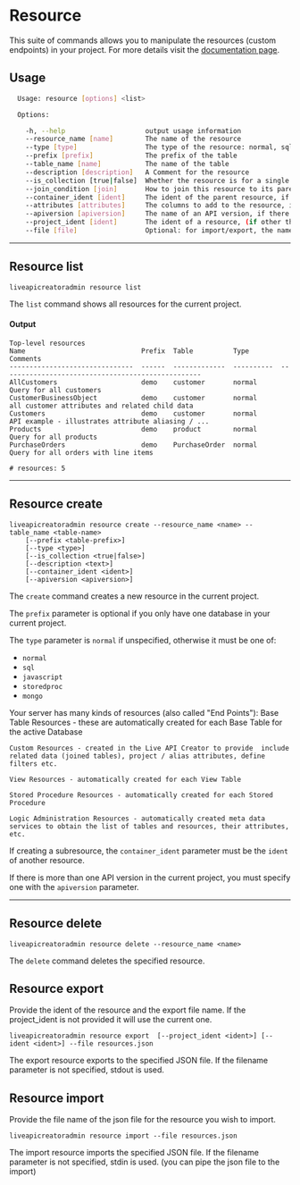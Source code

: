 # Resource

This suite of commands allows you to manipulate the resources (custom endpoints) in your project. For more details visit the [documentation page](http://ca-doc.espressologic.com/docs/logic-designer/rest-resources).

## Usage
```sh
  Usage: resource [options] <list>

  Options:

    -h, --help                    output usage information
    --resource_name [name]        The name of the resource
    --type [type]                 The type of the resource: normal, sql, javascript, storedproc, mongo
    --prefix [prefix]             The prefix of the table
    --table_name [name]           The name of the table
    --description [description]   A Comment for the resource
    --is_collection [true|false]  Whether the resource is for a single value or more than one [true|false]
    --join_condition [join]       How to join this resource to its parent resource
    --container_ident [ident]     The ident of the parent resource, if any
    --attributes [attributes]     The columns to add to the resource, in the form {colname: alias, colname:alias}, all if not specified
    --apiversion [apiversion]     The name of an API version, if there is more than one
    --project_ident [ident]       The ident of a resource, (if other than the current project)
    --file [file]                 Optional: for import/export, the name of a file to read from/save to, if unspecified, use stdin/stdout

```

***
## Resource list
    liveapicreatoradmin resource list

The `list` command shows all resources for the current project.

#### Output
	Top-level resources
	Name                             Prefix  Table          Type        Comments
	-------------------------------  ------  -------------  ----------  --------------------------------------------------
	AllCustomers                     demo    customer       normal      Query for all customers
	CustomerBusinessObject           demo    customer       normal      all customer attributes and related child data
	Customers                        demo    customer       normal      API example - illustrates attribute aliasing / ...
	Products                         demo    product        normal      Query for all products
	PurchaseOrders                   demo    PurchaseOrder  normal      Query for all orders with line items
	
	# resources: 5

***
## Resource create
    liveapicreatoradmin resource create --resource_name <name> --table_name <table-name>
    	[--prefix <table-prefix>] 
    	[--type <type>] 
    	[--is_collection <true|false>]
    	[--description <text>] 
    	[--container_ident <ident>] 
    	[--apiversion <apiversion>]

The `create` command creates a new resource in the current project.

The `prefix` parameter is optional if you only have one database in your current project.

The `type` parameter is `normal` if unspecified, otherwise it must be one of:

* `normal`
* `sql`
* `javascript`
* `storedproc`
* `mongo`

Your server has many kinds of resources (also called "End Points"):
Base Table Resources - these are automatically created for each Base Table for the active Database

	Custom Resources - created in the Live API Creator to provide  include related data (joined tables), project / alias attributes, define filters etc.

	View Resources - automatically created for each View Table

	Stored Procedure Resources - automatically created for each Stored Procedure

	Logic Administration Resources - automatically created meta data services to obtain the list of tables and resources, their attributes, etc.

If creating a subresource, the `container_ident` parameter must be the `ident` of another resource.

If there is more than one API version in the current project, you must specify one with the `apiversion`
parameter.

***
## Resource delete
    liveapicreatoradmin resource delete --resource_name <name>

The `delete` command deletes the specified resource.

## Resource export
Provide the ident of the resource and the export file name. If the project_ident is not provided it will use the current one.
```
liveapicreatoradmin resource export  [--project_ident <ident>] [--ident <ident>] --file resources.json
```
The export resource exports to the specified JSON file. If the filename parameter is not specified, stdout is used.


## Resource import
Provide the file name of the json file for the resource you wish to import.
```
liveapicreatoradmin resource import --file resources.json
```
The import resource imports the specified JSON file. If the filename parameter is not specified, stdin is used. (you can pipe the json file to the import)

